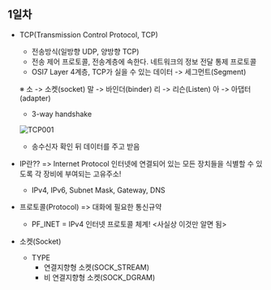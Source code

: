 ## 1일차

- TCP(Transmission Control Protocol, TCP)
    - 전송방식(일방향 UDP, 양방향 TCP)
    - 전송 제어 프로토콜, 전송계층에 속한다. 네트워크의 정보 전달 통제 프로토콜
    - OSI7 Layer 4계층, TCP가 실을 수 있는 데이터 -> 세그먼트(Segment)

    ※  소 -> 소켓(socket)
        말 -> 바인더(binder)
        리 -> 리슨(Listen)
        아 -> 아댑터(adapter)

    - 3-way handshake

  ![TCP001](https://github.com/znah54/Basic-TCP-IP/assets/50408406/88cb4cb9-64bd-46b6-aa3b-2437f778759c)

    - 송수신자 확인 뒤 데이터를 주고 받음

- IP란?? => Internet Protocol 인터넷에 연결되어 있는 모든 장치들을 식별할 수 있도록 각 장비에 부여되는 고유주소!
    - IPv4, IPv6, Subnet Mask, Gateway, DNS

- 프로토콜(Protocol) => 대화에 필요한 통신규약
    - PF_INET = IPv4 인터넷 프로토콜 체계! <사실상 이것만 알면 됨>

- 소켓(Socket)
    - TYPE 
        - 연결지향형 소켓(SOCK_STREAM)
        - 비 연결지향형 소켓(SOCK_DGRAM)
 

